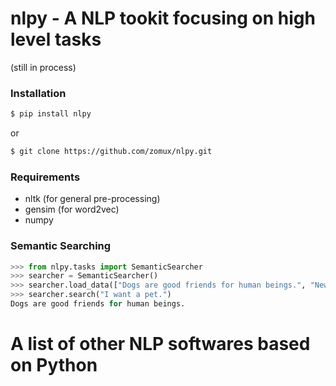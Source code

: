 nlpy - A NLP tookit focusing on high level tasks 
===

(still in process)

### Installation
```bash
$ pip install nlpy
```
or
```bash
$ git clone https://github.com/zomux/nlpy.git
```

### Requirements
- nltk (for general pre-processing)
- gensim (for word2vec)
- numpy

### Semantic Searching

```python
>>> from nlpy.tasks import SemanticSearcher
>>> searcher = SemanticSearcher()
>>> searcher.load_data(["Dogs are good friends for human beings.", "New tennis court has been built in the school."])
>>> searcher.search("I want a pet.")
Dogs are good friends for human beings.
```


A list of other NLP softwares based on Python
===

